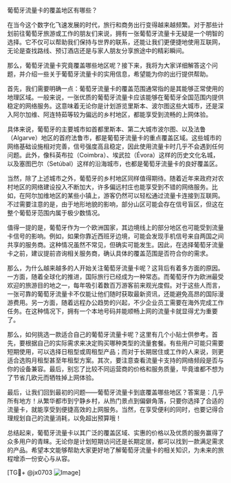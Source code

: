 葡萄牙流量卡的覆盖地区有哪些？

在当今这个数字化飞速发展的时代，旅行和商务出行变得越来越频繁。对于那些计划前往葡萄牙旅游或工作的朋友们来说，拥有一张葡萄牙流量卡无疑是一个明智的选择。它不仅可以帮助我们保持与世界的联系，还能让我们更便捷地使用互联网，无论是查找路线、预订酒店还是与家人朋友分享旅途中的精彩瞬间。

那么，葡萄牙流量卡究竟覆盖哪些地区呢？接下来，我将为大家详细解答这个问题，并介绍一些关于葡萄牙流量卡的实用信息，希望能为你的出行提供帮助。

首先，我们需要明确一点：葡萄牙流量卡的覆盖范围通常指的是其能够正常使用的地理区域。一般来说，一张优质的葡萄牙流量卡应该能够在葡萄牙全国范围内提供稳定的网络服务。这意味着无论你是计划游览里斯本、波尔图这些大城市，还是深入阿尔加维、阿连特茹等较为偏远的乡村地区，都能享受到流畅的上网体验。

具体来说，葡萄牙的主要城市如首都里斯本、第二大城市波尔图、以及法鲁（Algarve）地区的首府法鲁市，都是葡萄牙流量卡的重点覆盖区域。这些城市的网络基础设施相对完善，信号强度高且稳定，因此使用流量卡时几乎不会遇到任何问题。此外，像科英布拉（Coimbra）、埃武拉（Évora）这样的历史文化名城，以及塞图巴尔（Setúbal）这样的沿海城市，也都是葡萄牙流量卡的良好覆盖区。

当然，除了上述城市之外，葡萄牙的乡村地区同样值得期待。随着近年来政府对农村地区的网络建设投入不断加大，许多偏远村庄也能享受到不错的网络服务。比如，在阿尔加维地区的某些小镇上，游客仍然可以轻松通过流量卡连接到互联网。不过需要注意的是，由于地形地貌的影响，部分山区可能会存在信号盲区，但这在整个葡萄牙范围内属于极少数情况。

值得一提的是，葡萄牙作为一个欧洲国家，其边境线上的部分地区也可能受到流量卡信号的影响。例如，如果你靠近西班牙边境，可能会发现手机信号来自两国之间共享的服务商。这种情况虽然不常见，但确实可能发生。因此，在选择葡萄牙流量卡之前，建议提前咨询相关服务商，确认具体的覆盖范围是否符合你的需求。

那么，为什么越来越多的人开始关注葡萄牙流量卡呢？这背后有着多方面的原因。一方面，随着全球化的推进，国际旅行已经成为一种常态。而葡萄牙作为欧洲最受欢迎的旅游目的地之一，每年吸引着数百万游客前来观光度假。对于这些人而言，一张可靠的葡萄牙流量卡不仅能让他们随时获取最新资讯，还能避免高昂的国际漫游费用。另一方面，随着远程办公趋势的兴起，不少企业员工需要在海外完成工作任务。在这种情况下，拥有一个本地号码并能顺畅上网的流量卡就显得尤为重要了。

那么，如何挑选一款适合自己的葡萄牙流量卡呢？这里有几个小贴士供参考。首先，要根据自己的实际需求来决定购买哪种类型的流量套餐。有些用户可能只需要短期使用，可以选择日租型或周租型产品；而对于长期居住或工作的人来说，则更适合选购月租型甚至年租型方案。其次，要注意查看流量卡支持的网络频段是否与你的设备兼容。最后，别忘了比较不同运营商的价格和服务质量，毕竟谁都不想为了节省几欧元而牺牲掉上网体验。

最后，让我们回到最初的问题——葡萄牙流量卡到底覆盖哪些地区？答案是：几乎所有地方！从繁华都市到宁静乡村，从热门景点到偏僻角落，只要你选择了合适的流量卡，就能享受到便捷高效的上网服务。当然，在享受便利的同时，也要记得合理规划自己的流量消耗，以免超出预算哦！

总结起来，葡萄牙流量卡以其广泛的覆盖区域、实惠的价格以及优质的服务赢得了众多用户的青睐。无论你是计划短期访问还是长期定居，都可以找到一款满足需求的产品。希望本文能够帮助大家更好地了解葡萄牙流量卡的相关知识，为未来的旅程增添一份安心与从容。

[TG💪+ @jx0703 ![Image](https://github.com/user-attachments/assets/dbca1d08-cadb-493c-b0ec-ad6f7a83f270)]